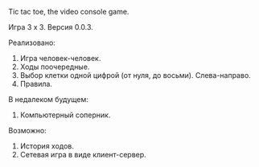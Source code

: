 Tic tac toe, the video console game. 

Игра 3 х 3. Версия 0.0.3. 

Реализовано: 

1. Игра человек-человек.
2. Ходы поочередные.
3. Выбор клетки одной цифрой (от нуля, до восьми). Слева-направо.
4. Правила.


В недалеком будущем:

1. Компьютерный соперник.

Возможно:

1. История ходов.
2. Сетевая игра в виде клиент-сервер.
